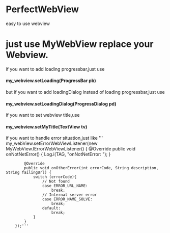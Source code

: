   
# PerfectWebView
easy to use webview

# just use MyWebView replace your Webview. 
if you want to add loading progressbar,just use 
#### my_webview.setLoading(ProgressBar pb)
but if you want to add loadingDialog instead of loading progressbar,just use 
#### my_webview.setLoadingDialog(ProgressDialog pd)
if you want to set webview title,use
#### my_webview.setMyTitle(TextView tv)
if you want to handle error situation,just like 
''' my_webView.setErrorWebViewListener(new MyWebView.IErrorWebViewListener() {
            @Override
            public void onNotNetError() {
                Log.i(TAG, "onNotNetError: ");
            }

            @Override
            public void onOtherError(int errorCode, String description, String failingUrl) {
                switch (errorCode){
                    // Not found
                    case ERROR_URL_NAME:
                        break;
                    // Internal server error
                    case ERROR_NAME_SOLVE:
                        break;
                    default:
                        break;
                }
            }
        });'''
